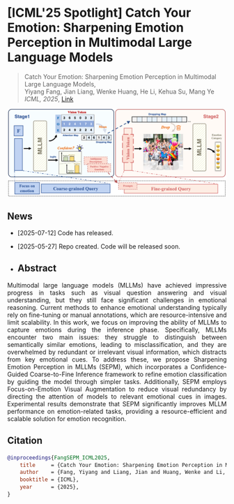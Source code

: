 # [ICML'25 Spotlight] Catch Your Emotion: Sharpening Emotion Perception in Multimodal Large Language Models
> Catch Your Emotion: Sharpening Emotion Perception in Multimodal Large Language Models,            
> Yiyang Fang, Jian Liang, Wenke Huang, He Li, Kehua Su, Mang Ye
> *ICML, 2025*, [Link](https://openreview.net/pdf?id=IYOksPHJKT)
>
> <div align="center">
<img alt="method" src="image/SEPM.png">
</div>

## News
* [2025-07-12] Code has released.
* [2025-05-27] Repo created. Code will be released soon.

* ## Abstract
<div align="justify">
Multimodal large language models (MLLMs) have achieved impressive progress in tasks such as visual question answering and visual understanding, but they still face significant challenges in emotional reasoning. Current methods to enhance emotional understanding typically rely on fine-tuning or manual annotations, which are resource-intensive and limit scalability. In this work, we focus on improving the ability of MLLMs to capture emotions during the inference phase. Specifically, MLLMs encounter two main issues: they struggle to distinguish between semantically similar emotions, leading to misclassification, and they are overwhelmed by redundant or irrelevant visual information, which distracts from key emotional cues. To address these, we propose Sharpening Emotion Perception in MLLMs (SEPM), which incorporates a Confidence-Guided Coarse-to-Fine Inference framework to refine emotion classification by guiding the model through simpler tasks. Additionally, SEPM employs Focus-on-Emotion Visual Augmentation to reduce visual redundancy by directing the attention of models to relevant emotional cues in images. Experimental results demonstrate that SEPM significantly improves MLLM performance on emotion-related tasks, providing a resource-efficient and scalable solution for emotion recognition.
</div>

## Citation
```bibtex
@inproceedings{FangSEPM_ICML2025,
    title     = {Catch Your Emotion: Sharpening Emotion Perception in Multimodal Large Language Models},
    author    = {Fang, Yiyang and Liang, Jian and Huang, Wenke and Li, He and Su, Kehua and Ye, Mang},
    booktitle = {ICML},
    year      = {2025},
}
```
